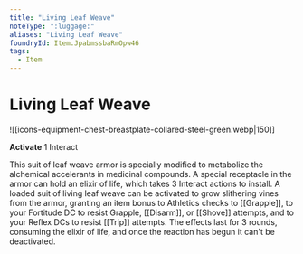```yaml
---
title: "Living Leaf Weave"
noteType: ":luggage:"
aliases: "Living Leaf Weave"
foundryId: Item.JpabmssbaRmOpw46
tags:
  - Item
---
```


# Living Leaf Weave
![[icons-equipment-chest-breastplate-collared-steel-green.webp|150]]

**Activate** 1 Interact

This suit of leaf weave armor is specially modified to metabolize the alchemical accelerants in medicinal compounds. A special receptacle in the armor can hold an elixir of life, which takes 3 Interact actions to install. A loaded suit of living leaf weave can be activated to grow slithering vines from the armor, granting an item bonus to Athletics checks to [[Grapple]], to your Fortitude DC to resist Grapple, [[Disarm]], or [[Shove]] attempts, and to your Reflex DCs to resist [[Trip]] attempts. The effects last for 3 rounds, consuming the elixir of life, and once the reaction has begun it can't be deactivated.
